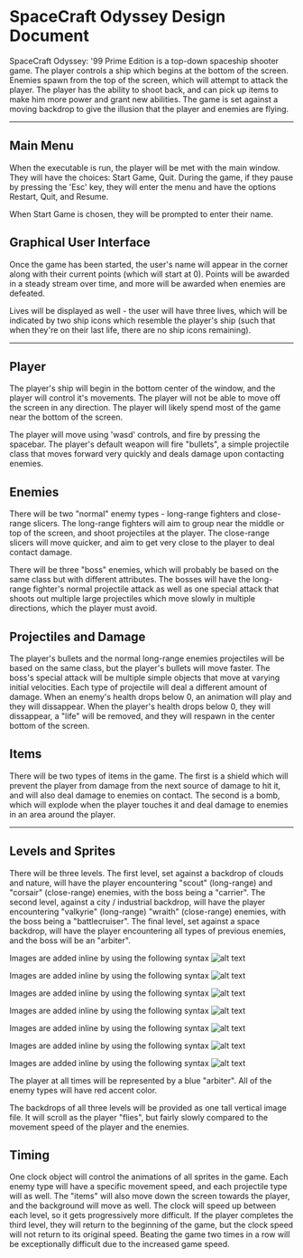 # SpaceCraft Odyssey Design Document
SpaceCraft Odyssey: '99 Prime Edition is a top-down spaceship shooter game.  The player controls a ship which begins at the bottom of the screen.  Enemies spawn from the top of the screen, which will attempt to attack the player.  The player has the ability to shoot back, and can pick up items to make him more power and grant new abilities.  The game is set against a moving backdrop to give the illusion that the player and enemies are flying.

----

## Main Menu
When the executable is run, the player will be met with the main window.  They will have the choices: Start Game, Quit.  During the game, if they pause by pressing the 'Esc' key, they will enter the menu and have the options Restart, Quit, and Resume.

When Start Game is chosen, they will be prompted to enter their name.

## Graphical User Interface
Once the game has been started, the user's name will appear in the corner along with their current points (which will start at 0).  Points will be awarded in a steady stream over time, and more will be awarded when enemies are defeated.

Lives will be displayed as well - the user will have three lives, which will be indicated by two ship icons which resemble the player's ship (such that when they're on their last life, there are no ship icons remaining).

----

## Player
The player's ship will begin in the bottom center of the window, and the player will control it's movements.  The player will not be able to move off the screen in any direction.  The player will likely spend most of the game near the bottom of the screen.

The player will move using 'wasd' controls, and fire by pressing the spacebar.  The player's default weapon will fire "bullets", a simple projectile class that moves forward very quickly and deals damage upon contacting enemies.

## Enemies
There will be two "normal" enemy types - long-range fighters and close-range slicers.  The long-range fighters will aim to group near the middle or top of the screen, and shoot projectiles at the player.  The close-range slicers will move quicker, and aim to get very close to the player to deal contact damage.

There will be three "boss" enemies, which will probably be based on the same class but with different attributes.  The bosses will have the long-range fighter's normal projectile attack as well as one special attack that shoots out multiple large projectiles which move slowly in multiple directions, which the player must avoid.

## Projectiles and Damage
The player's bullets and the normal long-range enemies projectiles will be based on the same class, but the player's bullets will move faster.  The boss's special attack will be multiple simple objects that move at varying initial velocities.  Each type of projectile will deal a different amount of damage.  When an enemy's health drops below 0, an animation will play and they will dissappear.  When the player's health drops below 0, they will dissappear, a "life" will be removed, and they will respawn in the center bottom of the screen.

## Items
There will be two types of items in the game.  The first is a shield which will prevent the player from damage from the next source of damage to hit it, and will also deal damage to enemies on contact.  The second is a bomb, which will explode when the player touches it and deal damage to enemies in an area around the player.

----

## Levels and Sprites
There will be three levels.  The first level, set against a backdrop of clouds and nature, will have the player encountering "scout" (long-range) and "corsair" (close-range) enemies, with the boss being a "carrier".  The second level, against a city / industrial backdrop, will have the player encountering "valkyrie" (long-range) "wraith" (close-range) enemies, with the boss being a "battlecruiser".  The final level, set against a space backdrop, will have the player encountering all types of previous enemies, and the boss will be an "arbiter".  

Images are added inline by using the following syntax
![alt text](https://github.com/usc-csci102-spring2013/game_cbrand/blob/master/sprites/toss_scout.gif "Long-Range 1: Scout")

Images are added inline by using the following syntax
![alt text](https://github.com/usc-csci102-spring2013/game_cbrand/blob/master/sprites/toss_corsair.gif "Close-Range 1: Corsair")

Images are added inline by using the following syntax
![alt text](https://github.com/usc-csci102-spring2013/game_cbrand/blob/master/sprites/terran_valkyrie.gif "Long-Range 2: Valkyrie")

Images are added inline by using the following syntax
![alt text](https://github.com/usc-csci102-spring2013/game_cbrand/blob/master/sprites/terrain_wraith.gif "Close-Range 2: Wraith")

Images are added inline by using the following syntax
![alt text](https://github.com/usc-csci102-spring2013/game_cbrand/blob/master/sprites/toss_carrier.gif "Boss 1: Carrier")

Images are added inline by using the following syntax
![alt text](https://github.com/usc-csci102-spring2013/game_cbrand/blob/master/sprites/terran_bc.gif "Boss 2: Battlecruiser")

Images are added inline by using the following syntax
![alt text](https://github.com/usc-csci102-spring2013/game_cbrand/blob/master/sprites/toss_arbiter.gif "Boss 3: Arbiter")




The player at all times will be represented by a blue "arbiter".  All of the enemy types will have red accent color.

The backdrops of all three levels will be provided as one tall vertical image file.  It will scroll as the player "flies", but fairly slowly compared to the movement speed of the player and the enemies.  

## Timing
One clock object will control the animations of all sprites in the game.  Each enemy type will have a specific movement speed, and each projectile type will as well.  The "items" will also move down the screen towards the player, and the background will move as well.  The clock will speed up between each level, so it gets progressively more difficult.  If the player completes the third level, they will return to the beginning of the game, but the clock speed will not return to its original speed.  Beating the game two times in a row will be exceptionally difficult due to the increased game speed.